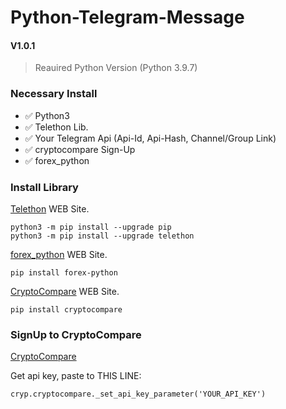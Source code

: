 # Python-Telegram-Message 
#### V1.0.1


> Reauired Python Version (Python 3.9.7)




### Necessary Install

 - :white_check_mark: Python3
 - :white_check_mark: Telethon Lib.
 - :white_check_mark: Your Telegram Api (Api-Id, Api-Hash, Channel/Group Link)
 - :white_check_mark: cryptocompare Sign-Up
 - :white_check_mark: forex_python



### Install Library

[Telethon](https://docs.telethon.dev/en/latest/basic/installation.html) WEB Site.

```
python3 -m pip install --upgrade pip
python3 -m pip install --upgrade telethon
```

[forex_python](https://forex-python.readthedocs.io/en/latest/installation.html) WEB Site.

```
pip install forex-python
```

[CryptoCompare](https://pypi.org/project/cryptocompare/) WEB Site.

```
pip install cryptocompare
```




###

### SignUp to CryptoCompare

[CryptoCompare](https://www.cryptocompare.com/)

Get api key, paste to THIS LINE:
```
cryp.cryptocompare._set_api_key_parameter('YOUR_API_KEY')
```

